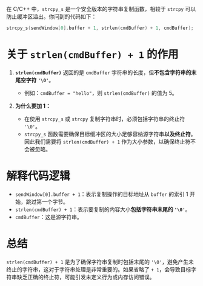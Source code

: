 在 C/C++ 中，`strcpy_s` 是一个安全版本的字符串复制函数，相较于 `strcpy` 可以防止缓冲区溢出。你问到的代码如下：

```cpp
strcpy_s(sendWindow[0].buffer + 1, strlen(cmdBuffer) + 1, cmdBuffer);
```

# **关于 `strlen(cmdBuffer) + 1` 的作用**

1. **`strlen(cmdBuffer)`** 返回的是 `cmdBuffer` 字符串的长度，但**不包含字符串的末尾空字符 `'\0'`**。
   - 例如：`cmdBuffer = "hello"`，则 `strlen(cmdBuffer)` 的值为 5。

2. **为什么要加 1：**
   - 在使用 `strcpy_s` 或 `strcpy` 复制字符串时，必须包括字符串的终止符 `'\0'`。
   - `strcpy_s` 函数需要确保目标缓冲区的大小足够容纳源字符串**以及终止符**。因此我们需要将 `strlen(cmdBuffer) + 1` 作为大小参数，以确保终止符不会被忽略。

# **解释代码逻辑**

- `sendWindow[0].buffer + 1`：表示复制操作的目标地址从 `buffer` 的索引 1 开始，跳过第一个字节。
- `strlen(cmdBuffer) + 1`：表示要复制的内容大小**包括字符串末尾的 `'\0'`**。
- `cmdBuffer`：这是源字符串。

# **总结**

`strlen(cmdBuffer) + 1` 是为了确保字符串复制时包括末尾的 `'\0'`，避免产生未终止的字符串，这对于字符串处理是非常重要的。如果省略了 `+ 1`，会导致目标字符串缺乏正确的终止符，可能引发未定义行为或内存访问错误。
